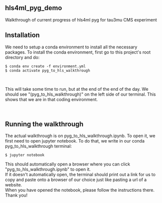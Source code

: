## hls4ml_pyg_demo
Walkthrough of current progress of hls4ml pyg for tau3mu CMS experiment

## Installation
We need to setup a conda environment to install all the necessary packages. To install the conda environment, first go to this project's root directory and do: <br />

```console
$ conda env create -f environment.yml
$ conda activate pyg_to_hls_walkthrough
```
<br />

This will take some time to run, but at the end of the end of the day. We should see "(pyg_to_hls_walkthrough)" on the left side of our terminal. This shows that we are in that coding environment.

<br />

## Running the walkthrough
The actual walkthrough is on pyg_to_hls_walkthrough.ipynb. To open it, we first need to open jupyter notebook. To do that, we write in our conda pyg_to_hls_walkthrough terminal:

```console
$ jupyter notebook
```

This should automatically open a browser where you can click "pyg_to_hls_walkthrough.ipynb" to open it. <br />
If it doesn't automatically open, the terminal should print out a link for us to copy and paste onto a browser of our choice just like pasting a url of a website. <br />
When you have opened the notebook, please follow the instructions there. Thank you!


